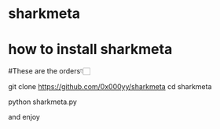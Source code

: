 # sharkmeta
# how to install sharkmeta
#These are the orders👇🏻

‏git clone https://github.com/0x000yy/sharkmeta 
cd sharkmeta

python sharkmeta.py 
‏

‏and enjoy
